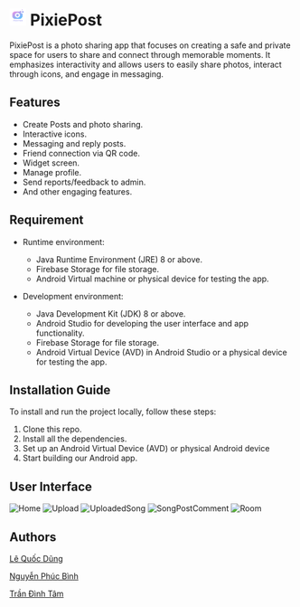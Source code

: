 # <img src="https://raw.githubusercontent.com/leesoonduck3009/PixiePost/master/app/src/main/res/drawable/image_icon1.png" alt="Your Image" width="auto" height="30"> PixiePost 
PixiePost is a photo sharing app that focuses on creating a safe and private space for users to share and connect through memorable moments. It emphasizes interactivity and allows users to easily share photos, interact through icons, and engage in messaging.

## Features

- Create Posts and photo sharing.
- Interactive icons.
- Messaging and reply posts.
- Friend connection via QR code.
- Widget screen.
- Manage profile.
- Send reports/feedback to admin.
- And other engaging features.

## Requirement

- Runtime environment:
    - Java Runtime Environment (JRE) 8 or above.
    - Firebase Storage for file storage.
    - Android Virtual machine or physical device for testing the app.

- Development environment:
    - Java Development Kit (JDK) 8 or above.
    - Android Studio for developing the user interface and app functionality.
    - Firebase Storage for file storage.
    - Android Virtual Device (AVD) in Android Studio or a physical device for testing the app.

## Installation Guide

To install and run the project locally, follow these steps:

1. Clone this repo.
2. Install all the dependencies.
3. Set up an Android Virtual Device (AVD) or physical Android device
4. Start building our Android app.

## User Interface

![Home](./demo_ui/Home.png)
![Upload](./demo_ui/Upload.png)
![UploadedSong](./demo_ui/UploadedSong.png)
![SongPostComment](./demo_ui/Song%20post%20and%20comment.png)
![Room](./demo_ui/Room.jpg)

## Authors

[Lê Quốc Dũng](https://github.com/DungLe2983)

[Nguyễn Phúc Bình](https://github.com/leesoonduck3009)

[Trần Đình Tâm](https://github.com/thanhpt1110)
